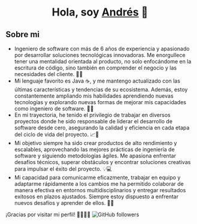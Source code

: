 <div align="center">
<h1 align="center">Hola, soy <a href="https://www.linkedin.com/in/andres-scm/">Andrés</a> 👋</h1>
</div>

## Sobre mi
- Ingeniero de software con más de 6 años de experiencia y apasionado por desarrollar soluciones tecnológicas innovadoras. Me enorgullece tener una mentalidad orientada al producto, no solo enfocándome en la escritura de código, sino también en comprender el negocio y las necesidades del cliente. 💼💡
- Mi lenguaje favorito es Java ☕, y me mantengo actualizado con las últimas características y tendencias de su ecosistema. Además, estoy constantemente ampliando mis habilidades aprendiendo nuevas tecnologías y explorando nuevas formas de mejorar mis capacidades como ingeniero de software. 🚀💪
- En mi trayectoria, he tenido el privilegio de trabajar en diversos proyectos donde he sido responsable de liderar el desarrollo de software desde cero, asegurando la calidad y eficiencia en cada etapa del ciclo de vida del proyecto. 📈🔧
- Mi objetivo siempre ha sido crear productos de alto rendimiento y escalables, aprovechando las mejores prácticas de ingeniería de software y siguiendo metodologías ágiles. Me apasiona enfrentar desafíos técnicos, superar obstáculos y encontrar soluciones creativas para impulsar el éxito del proyecto. 💡💻
- Mi capacidad para comunicarme eficazmente, trabajar en equipo y adaptarme rápidamente a los cambios me ha permitido colaborar de manera efectiva en entornos multidisciplinarios y entregar resultados exitosos en plazos ajustados. Siempre estoy dispuesto a enfrentar nuevos desafíos y aprender de ellos. 🤝💡

¡Gracias por visitar mi perfil! 👨‍💻💼🌟
![GitHub followers](https://img.shields.io/github/followers/andres?style=social&logo=linkedin&labelColor=blue&color=blue&link=https%3A%2F%2Fwww.linkedin.com%2Fin%2Fandres-scm%2F)
<br>
